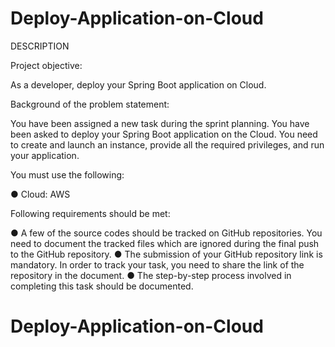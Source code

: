 # Deploy-Application-on-Cloud
DESCRIPTION

Project objective: 

As a developer, deploy your Spring Boot application on Cloud.


Background of the problem statement: 

You have been assigned a new task during the sprint planning. You have been asked to deploy your Spring Boot application on the Cloud. You need to create and launch an instance, provide all the required privileges, and run your application. 


You must use the following: 

● Cloud: AWS


Following requirements should be met: 

● A few of the source codes should be tracked on GitHub repositories. You need to document the tracked files which are ignored during the final push to the GitHub repository.
● The submission of your GitHub repository link is mandatory. In order to track your task, you need to share the link of the repository in the document. 
● The step-by-step process involved in completing this task should be documented.
# Deploy-Application-on-Cloud
